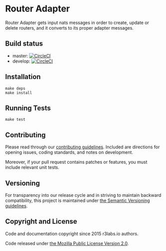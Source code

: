 # Router Adapter

Router Adapter gets input nats messages in order to create, update or delete routers, and it converts to its proper adapter messages.

## Build status

* master: [![CircleCI](https://circleci.com/gh/ErnestIO/router-adapter/tree/master.svg?style=svg)](https://circleci.com/gh/ErnestIO/router-adapter/tree/master)
* develop: [![CircleCI](https://circleci.com/gh/ErnestIO/router-adapter/tree/develop.svg?style=svg)](https://circleci.com/gh/ErnestIO/router-adapter/tree/develop)

## Installation

```
make deps
make install
```

## Running Tests

```
make test
```

## Contributing

Please read through our
[contributing guidelines](CONTRIBUTING.md).
Included are directions for opening issues, coding standards, and notes on
development.

Moreover, if your pull request contains patches or features, you must include
relevant unit tests.

## Versioning

For transparency into our release cycle and in striving to maintain backward
compatibility, this project is maintained under [the Semantic Versioning guidelines](http://semver.org/).

## Copyright and License

Code and documentation copyright since 2015 r3labs.io authors.

Code released under
[the Mozilla Public License Version 2.0](LICENSE).

